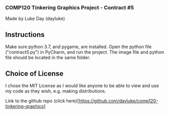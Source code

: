 ### COMP120 Tinkering Graphics Project - Contract #5
Made by Luke Day (dayluke)

## Instructions
Make sure python 3.7, and pygame, are installed.
Open the python file ("contract5.py") in PyCharm, and run the project.
The image file and python file should be located in the same folder.

## Choice of License
I chose the MIT License as I would like anyone to be able to view and use my code as they wish, e.g. making distributions.

Link to the github repo (click here)[https://github.com/dayluke/comp120-tinkering-graphics]

